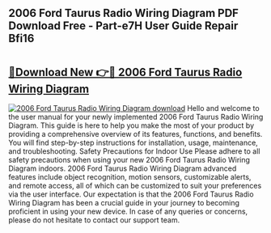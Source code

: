 ## 2006 Ford Taurus Radio Wiring Diagram PDF Download Free - Part-e7H User Guide Repair Bfi16

# <h2><a href="http://dfp1qgj.blite.top/?on=2006+Ford+Taurus+Radio+Wiring+Diagram">🔗Download New 👉🔴 2006 Ford Taurus Radio Wiring Diagram</a></h2>

[![2006 Ford Taurus Radio Wiring Diagram download](https://i.imgur.com/lujVjoI.png)](http://dfp1qgj.blite.top/?on=2006+Ford+Taurus+Radio+Wiring+Diagram)
Hello and welcome to the user manual for your newly implemented 2006 Ford Taurus Radio Wiring Diagram. This guide is here to help you make the most of your product by providing a comprehensive overview of its features, functions, and benefits. You will find step-by-step instructions for installation, usage, maintenance, and troubleshooting. Safety Precautions for Indoor Use Please adhere to all safety precautions when using your new 2006 Ford Taurus Radio Wiring Diagram indoors. 2006 Ford Taurus Radio Wiring Diagram advanced features include object recognition, motion sensors, customizable alerts, and remote access, all of which can be customized to suit your preferences via the user interface. Our expectation is that the 2006 Ford Taurus Radio Wiring Diagram has been a crucial guide in your journey to becoming proficient in using your new device. In case of any queries or concerns, please do not hesitate to contact our support team.
